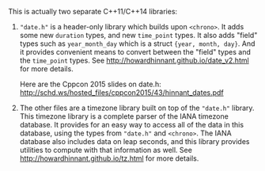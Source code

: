 This is actually two separate C++11/C++14 libraries:

1.  `"date.h"` is a header-only library which builds upon `<chrono>`.  It adds some new `duration` types, and new `time_point` types.  It also adds "field" types such as `year_month_day` which is a struct `{year, month, day}`.  And it provides convenient means to convert between the "field" types and the `time_point` types.  See http://howardhinnant.github.io/date_v2.html for more details.

    Here are the Cppcon 2015 slides on date.h: http://schd.ws/hosted_files/cppcon2015/43/hinnant_dates.pdf

2. The other files are a timezone library built on top of the `"date.h"` library.  This timezone library is a complete parser of the IANA timezone database.  It provides for an easy way to access all of the data in this database, using the types from `"date.h"` and `<chrono>`.  The IANA database also includes data on leap seconds, and this library provides utilities to compute with that information as well.  See http://howardhinnant.github.io/tz.html for more details.
